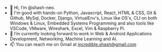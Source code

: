 - 👋 Hi, I’m @shash-neo.
- 👀 I'm good with hands-on Python, Javascript, React, HTML & CSS, Git & Github, MySql, Docker, Django, VirtualEnv's, Linux like OS's, CLI on both Windows & Linux, Embedded Systems Programming and also tools like VSCode, VMware, Wireshark, Excel, Vim & Raspberry Pi.
- 🌱 I’m currently looking forward to work in Web & Android Applications Development, Networking, Machine Learning and AI.
- 📫 You can reach me on Gmail at incredible.shash@gmail.com 

<!---
shash-neo/shash-neo is a ✨ special ✨ repository because its `README.md` (this file) appears on your GitHub profile.
You can click the Preview link to take a look at your changes.
--->
